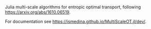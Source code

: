 Julia multi-scale algorithms for entropic optimal transport, following https://arxiv.org/abs/1610.06519.

For documentation see https://ismedina.github.io/MultiScaleOT.jl/dev/.

